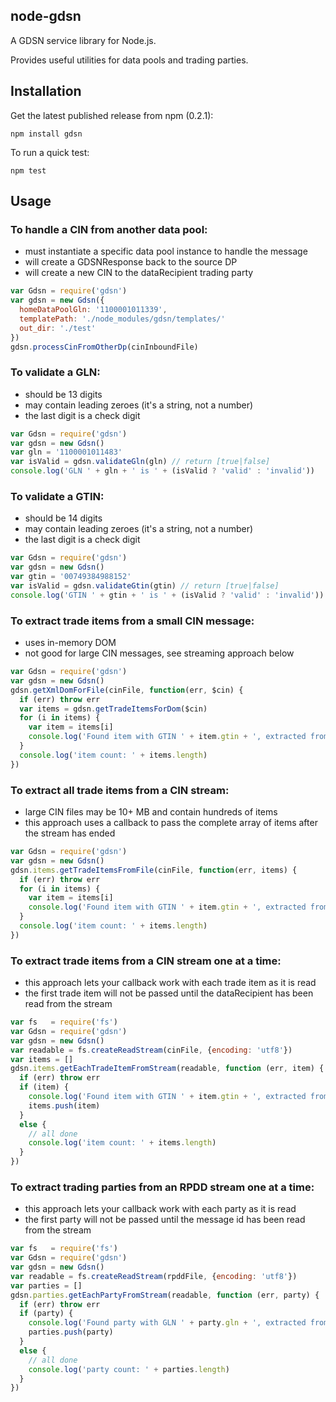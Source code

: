 ## node-gdsn

A GDSN service library for Node.js.

Provides useful utilities for data pools and trading parties.


## Installation

Get the latest published release from npm (0.2.1):

    npm install gdsn

To run a quick test:

    npm test


## Usage

### To handle a CIN from another data pool:
  * must instantiate a specific data pool instance to handle the message
  * will create a GDSNResponse back to the source DP
  * will create a new CIN to the dataRecipient trading party

```js
var Gdsn = require('gdsn')
var gdsn = new Gdsn({
  homeDataPoolGln: '1100001011339',
  templatePath: './node_modules/gdsn/templates/'
  out_dir: './test'
})
gdsn.processCinFromOtherDp(cinInboundFile)
```

### To validate a GLN:
  * should be 13 digits
  * may contain leading zeroes (it's a string, not a number)
  * the last digit is a check digit

```js
var Gdsn = require('gdsn')
var gdsn = new Gdsn()
var gln = '1100001011483'
var isValid = gdsn.validateGln(gln) // return [true|false]
console.log('GLN ' + gln + ' is ' + (isValid ? 'valid' : 'invalid'))
```

### To validate a GTIN:
  * should be 14 digits
  * may contain leading zeroes (it's a string, not a number)
  * the last digit is a check digit

```js
var Gdsn = require('gdsn')
var gdsn = new Gdsn()
var gtin = '00749384988152'
var isValid = gdsn.validateGtin(gtin) // return [true|false]
console.log('GTIN ' + gtin + ' is ' + (isValid ? 'valid' : 'invalid'))
```

### To extract trade items from a small CIN message:
  * uses in-memory DOM
  * not good for large CIN messages, see streaming approach below

```js
var Gdsn = require('gdsn')
var gdsn = new Gdsn()
gdsn.getXmlDomForFile(cinFile, function(err, $cin) {
  if (err) throw err
  var items = gdsn.getTradeItemsForDom($cin)
  for (i in items) {
    var item = items[i]
    console.log('Found item with GTIN ' + item.gtin + ', extracted from message ' + item.msg_id)
  }
  console.log('item count: ' + items.length)
})
```

### To extract all trade items from a CIN stream:
  * large CIN files may be 10+ MB and contain hundreds of items
  * this approach uses a callback to pass the complete array of items after the stream has ended

```js
var Gdsn = require('gdsn')
var gdsn = new Gdsn()
gdsn.items.getTradeItemsFromFile(cinFile, function(err, items) {
  if (err) throw err
  for (i in items) {
    var item = items[i]
    console.log('Found item with GTIN ' + item.gtin + ', extracted from message ' + item.msg_id)
  }
  console.log('item count: ' + items.length)
})
```

### To extract trade items from a CIN stream one at a time:
  * this approach lets your callback work with each trade item as it is read
  * the first trade item will not be passed until the dataRecipient has been read from the stream

```js
var fs   = require('fs')
var Gdsn = require('gdsn')
var gdsn = new Gdsn()
var readable = fs.createReadStream(cinFile, {encoding: 'utf8'})
var items = []
gdsn.items.getEachTradeItemFromStream(readable, function (err, item) {
  if (err) throw err
  if (item) {
    console.log('Found item with GTIN ' + item.gtin + ', extracted from message ' + item.msg_id)
    items.push(item)
  }
  else {
    // all done
    console.log('item count: ' + items.length)
  }
})
```

### To extract trading parties from an RPDD stream one at a time:
  * this approach lets your callback work with each party as it is read
  * the first party will not be passed until the message id has been read from the stream

```js
var fs   = require('fs')
var Gdsn = require('gdsn')
var gdsn = new Gdsn()
var readable = fs.createReadStream(rpddFile, {encoding: 'utf8'})
var parties = []
gdsn.parties.getEachPartyFromStream(readable, function (err, party) {
  if (err) throw err
  if (party) {
    console.log('Found party with GLN ' + party.gln + ', extracted from message ' + party.msg_id)
    parties.push(party)
  }
  else {
    // all done
    console.log('party count: ' + parties.length)
  }
})
```
